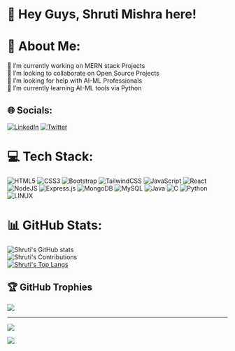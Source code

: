 # 👋 Hey Guys, Shruti Mishra here!
# 🌟 About Me:
🔭 I’m currently working on MERN stack Projects<br>👯 I’m looking to collaborate on Open Source Projects<br>🤝 I’m looking for help with AI-ML Professionals<br>🌱 I’m currently learning AI-ML tools via Python<br>


## 🌐 Socials:
[![LinkedIn](https://img.shields.io/badge/LinkedIn-%230077B5.svg?logo=linkedin&logoColor=white)](https://linkedin.com/in/shrutimishra2704) [![Twitter](https://img.shields.io/badge/Twitter-%231DA1F2.svg?logo=twitter&logoColor=white)](https://twitter.com/@Shruti0427)


# 💻 Tech Stack:
![HTML5](https://img.shields.io/badge/html5-%23E34F26.svg?style=for-the-badge&logo=html5&logoColor=white) ![CSS3](https://img.shields.io/badge/css3-%231572B6.svg?style=for-the-badge&logo=css3&logoColor=white) ![Bootstrap](https://img.shields.io/badge/bootstrap-%23563D7C.svg?style=for-the-badge&logo=bootstrap&logoColor=white) ![TailwindCSS](https://img.shields.io/badge/tailwindcss-%2338B2AC.svg?style=for-the-badge&logo=tailwind-css&logoColor=white) ![JavaScript](https://img.shields.io/badge/javascript-%23323330.svg?style=for-the-badge&logo=javascript&logoColor=%23F7DF1E) ![React](https://img.shields.io/badge/react-%2320232a.svg?style=for-the-badge&logo=react&logoColor=%2361DAFB) ![NodeJS](https://img.shields.io/badge/node.js-6DA55F?style=for-the-badge&logo=node.js&logoColor=white) ![Express.js](https://img.shields.io/badge/express.js-%23404d59.svg?style=for-the-badge&logo=express&logoColor=%2361DAFB) ![MongoDB](https://img.shields.io/badge/MongoDB-%234ea94b.svg?style=for-the-badge&logo=mongodb&logoColor=white) ![MySQL](https://img.shields.io/badge/mysql-%2300f.svg?style=for-the-badge&logo=mysql&logoColor=white) ![Java](https://img.shields.io/badge/java-%23ED8B00.svg?style=for-the-badge&logo=java&logoColor=white) ![C](https://img.shields.io/badge/c-%2300599C.svg?style=for-the-badge&logo=c&logoColor=white) ![Python](https://img.shields.io/badge/python-3670A0?style=for-the-badge&logo=python&logoColor=ffdd54) ![LINUX](https://img.shields.io/badge/Linux-FCC624?style=for-the-badge&logo=linux&logoColor=black)

# 📊 GitHub Stats:
![Shruti's GitHub stats](https://github-readme-stats.vercel.app/api?username=Shruti-Mishra27&theme=tokyonight&show_icons=true)<br/>
![Shruti's Contributions](https://github-readme-streak-stats.herokuapp.com/?user=Shruti-Mishra27&theme=tokyonight&hide_border=false)<br/>
[![Shruti's Top Langs](https://github-readme-stats.vercel.app/api/top-langs/?username=Shruti-Mishra27&layout=compact&theme=tokyonight)](https://github.com/Shruti-Mishra27/github-readme-stats)

## 🏆 GitHub Trophies
![](https://github-profile-trophy.vercel.app/?username=Shruti-Mishra27&theme=dracula&no-frame=false&no-bg=true&margin-w=4)

---
[![](https://visitcount.itsvg.in/api?id=Shruti-Mishra27&icon=0&color=1)](https://visitcount.itsvg.in)

![](https://github-readme-activity-graph.cyclic.app/graph?username=Shruti-Mishra27&theme=tokyo-night)

<!-- Proudly created with GPRM ( https://gprm.itsvg.in ) -->
